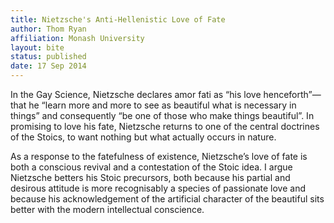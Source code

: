 ```yaml
---
title: Nietzsche's Anti-Hellenistic Love of Fate
author: Thom Ryan
affiliation: Monash University
layout: bite
status: published
date: 17 Sep 2014
---
```


In the Gay Science, Nietzsche declares amor fati as “his love henceforth”—that he “learn more and more to see as beautiful what is necessary in things” and consequently “be one of those who make things beautiful”. In promising to love his fate, Nietzsche returns to one of the central doctrines of the Stoics, to want nothing but what actually occurs in nature. 

As a response to the fatefulness of existence, Nietzsche’s love of fate is both a conscious revival and a contestation of the Stoic idea. I argue Nietzsche betters his Stoic precursors, both because his partial and desirous attitude is more recognisably a species of passionate love and because his acknowledgement of the artificial character of the beautiful sits better with the modern intellectual conscience.

